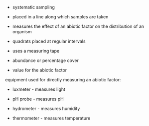 - systematic sampling

- placed in a line along which samples are taken

- measures the effect of an abiotic factor on the distribution of an organism

- quadrats placed at regular intervals

- uses a measuring tape

- abundance or percentage cover

- value for the abiotic factor

equipment  used for directly measuring an abiotic factor:

- luxmeter - measures light 

- pH probe - measures pH

- hydrometer - measures humidity

- thermometer - measures temperature
